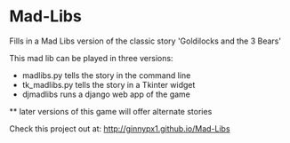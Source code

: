 # Mad-Libs

Fills in a Mad Libs version of the classic story 'Goldilocks and the 3 Bears'

This mad lib can be played in three versions:
  - madlibs.py tells the story in the command line
  - tk_madlibs.py tells the story in a Tkinter widget
  - djmadlibs runs a django web app of the game

** later versions of this game will offer alternate stories

Check this project out at: <a href="http://ginnypx1.github.io/Mad-Libs">http://ginnypx1.github.io/Mad-Libs</a>
